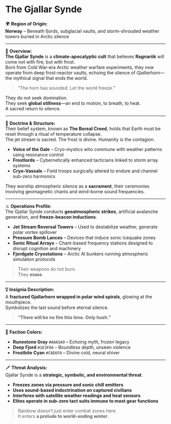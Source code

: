 # The Gjallar Synde

🌍 **Region of Origin:**  
**Norway** – Beneath fjords, subglacial vaults, and storm-shrouded weather towers buried in Arctic silence

---

🎴 **Overview:**  
**The Gjallar Synde** is a **climate-apocalyptic cult** that believes **Ragnarök** will come not with fire, but with frost.  
Born from Cold War-era Arctic weather warfare experiments, they now operate from deep frost-reactor vaults, echoing the silence of *Gjallarhorn*—the mythical signal that ends the world.

> “The horn has sounded. Let the world freeze.”

They do not seek domination.  
They seek **global stillness**—an end to motion, to breath, to heat.  
A sacred return to silence.

---

🧠 **Doctrine & Structure:**  
Their belief system, known as **The Boreal Creed**, holds that Earth must be reset through a ritual of temperature collapse.  
The jet stream is sacred. The frost is divine. Humanity is the contagion.

- **Voice of the Gale** – Cryo-mystics who commune with weather patterns using resonance control  
- **Frostlords** – Cybernetically enhanced tacticians linked to storm array systems  
- **Cryo-Vassals** – Field troops surgically altered to endure and channel sub-zero harmonics

They worship atmospheric silence as a **sacrament**, their ceremonies involving geomagnetic chants and wind-borne sound frequencies.

---

⚔️ **Operations Profile:**  
The Gjallar Synde conducts **geoatmospheric strikes**, artificial avalanche generation, and **freeze-beacon inductions**.

- **Jet Stream Reversal Towers** – Used to destabilize weather, generate polar vortex spillover  
- **Pressure Bomb Lances** – Devices that induce sonic icequake zones  
- **Sonic Ritual Arrays** – Chant-based frequency stations designed to disrupt cognition and machinery  
- **Fjordgate Cryostations** – Arctic AI bunkers running atmospheric simulation protocols

> Their weapons do not burn.  
> They **erase**.

---

🎖️ **Insignia Description:**  
A **fractured Gjallarhorn wrapped in polar wind spirals**, glowing at the mouthpiece.  
Symbolizes the last sound before eternal silence.

> **“There will be no fire this time. Only hush.”**

---

🎨 **Faction Colors:**

- **Runestone Gray** `#A0A5A9` – Echoing myth, frozen legacy  
- **Deep Fjord** `#1E3F66` – Boundless depth, unseen violence  
- **Frostbite Cyan** `#C8E6F0` – Divine cold, neural shiver

---

🗡️ **Threat Analysis:**  
Gjallar Synde is a **strategic, symbolic, and environmental threat**.

- **Freezes zones via pressure and sonic chill emitters**  
- **Uses sound-based indoctrination on captured civilians**  
- **Interferes with satellite weather readings and heat sensors**  
- **Elites operate in sub-zero tact suits immune to most gear functions**

> Rainbow doesn’t just enter combat zones here.  
> It enters **a prelude to world-ending winter**.
